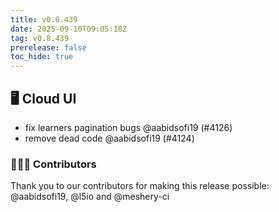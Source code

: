 ```yaml
---
title: v0.8.439
date: 2025-09-10T09:05:18Z
tag: v0.8.439
prerelease: false
toc_hide: true
---
```


## 🖥 Cloud UI

- fix learners pagination bugs @aabidsofi19 (#4126)
- remove dead code @aabidsofi19 (#4124)

### 👨🏽‍💻 Contributors

Thank you to our contributors for making this release possible:
@aabidsofi19, @l5io and @meshery-ci

